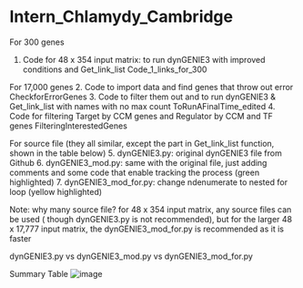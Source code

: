 # Intern_Chlamydy_Cambridge
For 300 genes
1.	Code for 48 x 354 input matrix: to run dynGENIE3 with improved conditions and Get_link_list Code_1_links_for_300

For 17,000 genes
2.	Code to import data and find genes that throw out error CheckforErrorGenes
3.	Code to filter them out and to run dynGENIE3 & Get_link_list with names with no max count ToRunAFinalTime_edited
4.	Code for filtering Target by CCM genes and Regulator by CCM and TF genes FilteringInterestedGenes

For source file (they all similar, except the part in Get_link_list function, shown in the table below)
5.	dynGENIE3.py: original dynGENIE3 file from Github 
6.	dynGENIE3_mod.py: same with the original file, just adding comments and some code that enable tracking the process (green highlighted)
7.	dynGENIE3_mod_for.py: change ndenumerate to nested for loop (yellow highlighted)

Note: why many source file? for 48 x 354 input matrix, any source files can be used ( though dynGENIE3.py is not recommended), but for the larger 48 x 17,777 input matrix, the dynGENIE3_mod_for.py is recommended as it is faster

dynGENIE3.py vs	dynGENIE3_mod.py vs	dynGENIE3_mod_for.py

Summary Table
![image](https://user-images.githubusercontent.com/83533049/227964172-76897dfa-3951-4cad-b6ed-d0dd0d06ec31.png)




